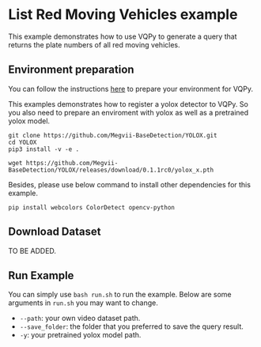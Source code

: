 # List Red Moving Vehicles example
This example demonstrates how to use VQPy to generate a query that returns the plate numbers of all red moving vehicles.

## Environment preparation
You can follow the instructions [here](../../vqpy/README.md) to prepare your environment for VQPy.

This examples demonstrates how to register a yolox detector to VQPy. So you also need to prepare an enviroment with yolox as well as a pretrained yolox model.
```
git clone https://github.com/Megvii-BaseDetection/YOLOX.git
cd YOLOX
pip3 install -v -e .

wget https://github.com/Megvii-BaseDetection/YOLOX/releases/download/0.1.1rc0/yolox_x.pth
```

Besides, please use below command to install other dependencies for this example.
```
pip install webcolors ColorDetect opencv-python
```

## Download Dataset
TO BE ADDED.

## Run Example
You can simply use `bash run.sh` to run the example. Below are some arguments in `run.sh` you may want to change.
* `--path`: your own video dataset path.
* `--save_folder`: the folder that you preferred to save the query result.
* `-y`: your pretrained yolox model path.